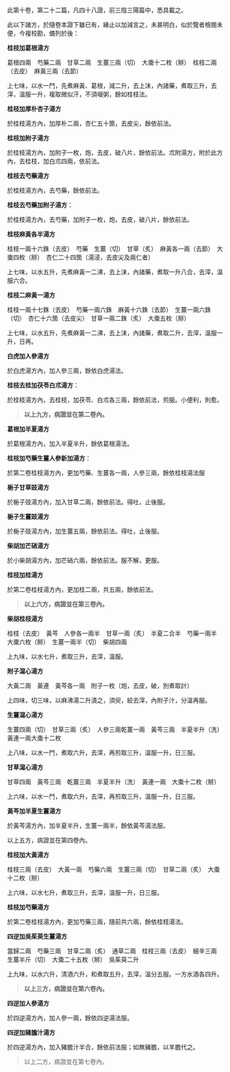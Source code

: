 此第十卷，第二十二篇，凡四十八證，前三陰三陽篇中，悉具載之。

此以下諸方，於隨卷本證下雖已有，緣止以加減言之，未甚明白，似於覽者檢閱未便，今複校勘，備列於後：

**桂枝加葛根湯方**

葛根四兩　芍藥二兩　甘草二兩　生薑三兩（切）　大棗十二枚（掰）　桂枝二兩（去皮）　麻黃三兩（去節）

上七味，以水一鬥，先煮麻黃、葛根，減二升，去上沫，內諸藥，煮取三升，去滓，溫服一升，複取微似汗，不須啜粥，餘如桂枝法。

**桂枝加厚朴杏子湯方**

於桂枝湯方內，加厚朴二兩，杏仁五十箇，去皮尖，餘依前法。

**桂枝加附子湯方**

於桂枝湯方內，加附子一枚，炮，去皮，破八片，餘依前法。朮附湯方，附於此方內，去桂枝，加白朮四兩，依前法。

**桂枝去芍藥湯方**

於桂枝湯方內，去芍藥，餘依前法。

**桂枝去芍藥加附子湯方**：

於桂枝湯方內，去芍藥，加附子一枚，炮，去皮，破八片，餘依前法。

**桂枝麻黃各半湯方**

桂枝一兩十六銖（去皮）　芍藥　生薑（切）　甘草（炙）　麻黃各一兩（去節）　大棗四枚（掰）　杏仁二十四箇（湯浸，去皮尖及兩仁者）

上七味，以水五升，先煮麻黃一二沸，去上沫，內諸藥，煮取一升八合，去滓，溫服六合。

**桂枝二麻黃一湯方**

桂枝一兩十七銖（去皮）　芍藥一兩六銖　麻黃十六銖（去節）　生薑一兩六銖（切）　杏仁十六箇（去皮尖）　甘草一兩二銖（炙）　大棗五枚（掰）

上七味，以水五升，先煮麻黃一二沸，去上沫，內諸藥，煮取二升，去滓，溫服一升，日再。

**白虎加人參湯方**

於白虎湯方內，加人參三兩，餘依白虎湯法。

**桂枝去桂加茯苓白朮湯方**：

於桂枝湯方內，去桂枝，加茯苓、白朮各三兩，餘依前法，煎服。小便利，則愈。

> **以上九方，病證並在第二卷內。**

**葛根加半夏湯方**

於葛根湯方內，加入半夏半升，餘依葛根湯法。

**桂枝加芍藥生薑人參新加湯方**：

於第二卷桂枝湯方內，更加芍藥、生薑各一兩，人參三兩，餘依桂枝湯法服

**梔子甘草豉湯方**

於梔子豉湯方內，加入甘草二兩，餘依前法。得吐，止後服。

**梔子生薑豉湯方**

於梔子豉湯方內，加生薑五兩，餘依前法。得吐，止後服。

**柴胡加芒硝湯方**

於小柴胡湯方內，加芒硝六兩，餘依前法。服不解，更服。

**桂枝加桂湯方**

於第二卷桂枝湯方內，更加桂二兩，共五兩，餘依前法。

> **以上六方，病證並在第三卷內。**

**柴胡桂枝湯方**

桂枝（去皮）　黃芩　人參各一兩半　甘草一兩（炙）　半夏二合半　芍藥一兩半　大棗六枚（掰）　生薑一兩半（切）　柴胡四兩

上九味，以水七升，煮取三升，去滓，溫服。

**附子瀉心湯方**

大黃二兩　黃連　黃芩各一兩　附子一枚（炮，去皮，破，別煮取計）

上四味，切三味，以麻沸湯二升漬之，須臾，絞去滓，內附子汁，分溫再服。

**生薑瀉心湯方**

生薑四兩（切）　甘草三兩（炙）　人參三兩乾薑一兩　黃芩三兩　半夏半升（洗）　黃連一兩大棗十二枚

上八味，以水一鬥，煮取六升，去滓，再煎取三升，溫服一升，日三服。

**甘草瀉心湯方**

甘草四兩　黃芩三兩　乾薑三兩　半夏半升（洗）　黃連一兩　大棗十二枚（掰）

上六味，以水一鬥，煮取六升，去滓，再煎取三升，溫服一升，日三服。

**黃芩加半夏生薑湯方**

於黃芩湯方內，加半夏半升，生薑一兩半，餘依黃芩湯法服。

以上五方，病證並在第四卷內。

**桂枝加大黃湯方**

桂枝三兩（去皮）　大黃一兩　芍藥六兩　生薑三兩（切）　甘草二兩（炙）　大棗十二枚（掰）

上六味，以水七升，煮取三升，去滓，溫服一升，日三服。

**桂枝加芍藥湯方**

於第二卷桂枝湯方內，更加芍藥三兩，隨前共六兩，餘依桂枝湯法。

**四逆加吳茱萸生薑湯方**

當歸二兩　芍藥三兩　甘草二兩（炙）　通草二兩　桂枝三兩（去皮）　細辛三兩　生薑半斤（切）　大棗二十五枚（掰）　吳茱萸二升

上九味，以水六升，清酒六升，和煮取五升，去滓，溫分五服。一方水酒各四升。

> **以上三方，病證並在第六卷內。**

**四逆加人參湯方**

於四逆湯方內，加人參一兩，餘依四逆湯法服。

**四逆加豬膽汁湯方**

於四逆湯方內，加入豬膽汁半合，餘依前法服；如無豬膽，以羊膽代之。

> 以上二方，病證並在第七卷內。　